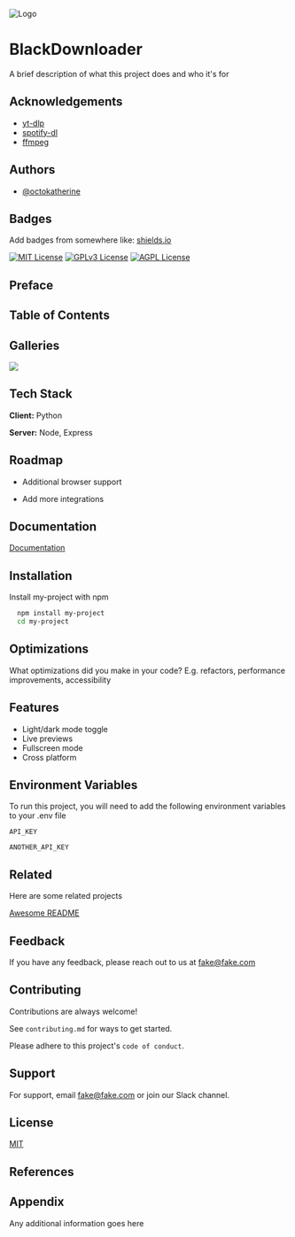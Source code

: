
![Logo](https://github.com/LoneStamp/BlackDownloader/blob/main/src/icon/blackdownloader.png)


# BlackDownloader

A brief description of what this project does and who it's for


## Acknowledgements

 - [yt-dlp](https://awesomeopensource.com/project/elangosundar/awesome-README-templates)
 - [spotify-dl](https://github.com/matiassingers/awesome-readme)
 - [ffmpeg](https://bulldogjob.com/news/449-how-to-write-a-good-readme-for-your-github-project)


## Authors

- [@octokatherine](https://www.github.com/octokatherine)


## Badges

Add badges from somewhere like: [shields.io](https://shields.io/)

[![MIT License](https://img.shields.io/badge/License-MIT-green.svg)](https://choosealicense.com/licenses/mit/)
[![GPLv3 License](https://img.shields.io/badge/License-GPL%20v3-yellow.svg)](https://opensource.org/licenses/)
[![AGPL License](https://img.shields.io/badge/license-AGPL-blue.svg)](http://www.gnu.org/licenses/agpl-3.0)


## Preface
## Table of Contents
## Galleries
<img src="https://github.com/LoneStamp/BlackDownloader/blob/main/docs/Screenshot(2).png"/>

## Tech Stack

**Client:** Python

**Server:** Node, Express


## Roadmap

- Additional browser support

- Add more integrations


## Documentation

[Documentation](https://linktodocumentation)


## Installation

Install my-project with npm

```bash
  npm install my-project
  cd my-project
```
    
## Optimizations

What optimizations did you make in your code? E.g. refactors, performance improvements, accessibility


## Features

- Light/dark mode toggle
- Live previews
- Fullscreen mode
- Cross platform


## Environment Variables

To run this project, you will need to add the following environment variables to your .env file

`API_KEY`

`ANOTHER_API_KEY`


## Related

Here are some related projects

[Awesome README](https://github.com/matiassingers/awesome-readme)


## Feedback

If you have any feedback, please reach out to us at fake@fake.com


## Contributing

Contributions are always welcome!

See `contributing.md` for ways to get started.

Please adhere to this project's `code of conduct`.


## Support

For support, email fake@fake.com or join our Slack channel.


## License

[MIT](https://choosealicense.com/licenses/mit/)


## References
## Appendix

Any additional information goes here

